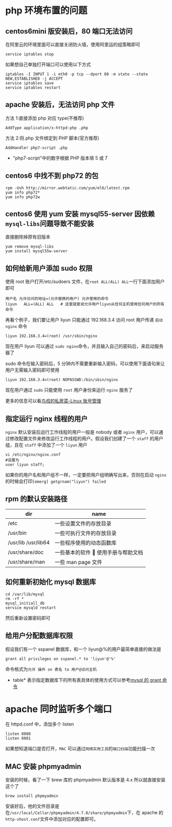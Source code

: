 # php 环境布置的问题

## centos6mini 版安装后，80 端口无法访问

在阿里云的环境里面可以直接关闭防火墙，使用阿里运的组策略即可

```
service iptables stop
```

如果想自己单独打开端口可以使用以下方式

```
iptables -I INPUT 1 -i eth0 -p tcp --dport 80 -m state --state NEW,ESTABLISHED -j ACCEPT
service iptables save
service iptables restart
```

## apache 安装后，无法访问 php 文件

方法 1:直接添加 php 对应 type(不推荐)

```
AddType application/x-httpd-php .php
```

方法 2:将.php 文件绑定到 PHP 脚本(官方推荐)

```
AddHandler php7-script .php
```

* "php7-script"中的数字根据 PHP 版本填 5 或 7

## centos6 中找不到 php72 的包

```
rpm -Uvh http://mirror.webtatic.com/yum/el6/latest.rpm
yum info php72*
yum info php72w
```

## centos6 使用 yum 安装 mysql55-server 因依赖`mysql-libs`问题导致不能安装

直接删除掉原有旧版本

```
yum remove mysql-libs
yum install mysql55w-server
```

## 如何给新用户添加 sudo 权限

使用 root 账户打开/etc/sudoers 文件，在`root ALL(ALL) ALL`一行下面添加用户即可

```
用户名 允许访问的地址=(允许替换的用户) 允许使用的命令
liyun   ALL=(ALL) ALL   # 这里就是说允许用户liyun从任何主机使用任何用户的所有命令
```

再看个例子，我们要让用户 liyun 只能通过 192.168.3.4 访问 root 用户传递 `启动 nginx` 命令

```
liyun 192.168.3.4=(root) /usr/sbin/nginx
```

现在用户 liyun 可以通过 `sudo nginx`命令，并且输入自己的密码后，来启动服务器了

sudo 命令在输入密码后，5 分钟内不需要重新输入密码，可以使用下面语句来让用户无需输入密码即可使用

```
liyun 192.168.3.4=(root) NOPASSWD:/bin/sbin/nginx
```

现在用户通过 `sudo` 只能使用 `root` 用户身份来运行 `nginx` 服务了

更多的信息可以看[鸟叔的私房菜-Linux 账号管理](http://cn.linux.vbird.org/linux_basic/0410accountmanager_4.php)

## 指定运行 nginx 线程的用户

`nginx` 默认安装后运行工作线程的用户一般是 nobody 或者 `nginx` 用户，可以通过修改配置文件来修改运行工作线程的用户。假设我们创建了一个 `staff` 的用户组，且在 `staff` 中添加了一个 `liyun` 用户

```
vi /etc/nginx/nginx.conf
#设置为
user liyun staff;
```

如果你的用户名和用户组不一样，一定要把用户组明确写出来，否则在启动 `nginx` 的时候会打印`[emerg] getgrnam("liyun") failed`

## rpm 的默认安装路径

| dir                 | name                               |
| ------------------- | ---------------------------------- |
| /etc                | 一些设置文件的存放目录             |
| /usr/bin            | 一些可执行文件的存放目录           |
| /usr/lib /usr/lib64 | 一些程序使用的动态函数库           |
| /usr/share/doc      | 一些基本的软件  使用手册与帮助文档 |
| /usr/share/man      | 一些 man page 文件                 |

## 如何重新初始化 mysql 数据库

```
cd /var/lib/mysql
rm -rf *
mysql_initiall_db
service mysqld restart
```

然后重新设置密码即可

## 给用户分配数据库权限

假设我们有一个 sspanel 数据库，和一个 liyun@%的用户最简单直接的做法是

```
grant all privileges on sspanel.* to 'liyun'@'%'
```

命令格式为`允许 操作 on 表名 to 用户@访问主机`

* table\* 表示指定数据库下的所有表具体的使用方式可以参考[mysql 的 grant 命令](https://www.cnblogs.com/hcbin/archive/2010/04/23/1718379.html)

# apache 同时监听多个端口

在 httpd.conf 中，添加多个 listen

```
listen 8080
listen 8081
```

如果想知道端口是否打开，`MAC` 可以通过`网络实用工具`的`端口扫描`功能扫描一次

## MAC 安装 phpmyadmin

安装的时候，看了一下 brew 库的 phpmyadmin 默认版本是 4.x 所以就直接安装这个了

```
brew install phpmyadmin
```

安装好后，他的文件目录是在`/usr/local/Cellar/phpmyadmin/4.7.8/share/phpmyadmin`下，在 apache 的`http-vhost.conf`文件中添加对应的配置即可。
